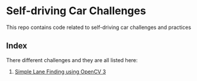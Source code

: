 # Self-driving Car Challenges
This repo contains code related to self-driving car challenges and practices

## Index
There different challenges and they are all listed here:
1.  [Simple Lane Finding using OpenCV 3](./LaneFinding/LaneFindingAlgorithmDescription.md)
